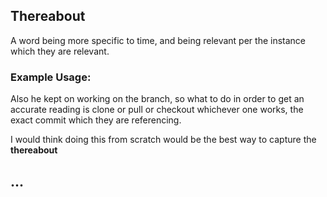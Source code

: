
## Thereabout 
A word being more specific to time, and being relevant per the instance which they are relevant.


### Example Usage:

Also he kept on working on the branch, so what to do in order to get an accurate reading is clone or pull or checkout whichever one works, the exact commit which they are referencing. 

I would think doing this from scratch would be the best way to capture the **thereabout**


## ...  